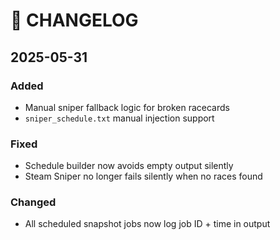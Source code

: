 # 📅 CHANGELOG

## 2025-05-31

### Added
- Manual sniper fallback logic for broken racecards
- `sniper_schedule.txt` manual injection support

### Fixed
- Schedule builder now avoids empty output silently
- Steam Sniper no longer fails silently when no races found

### Changed
- All scheduled snapshot jobs now log job ID + time in output
